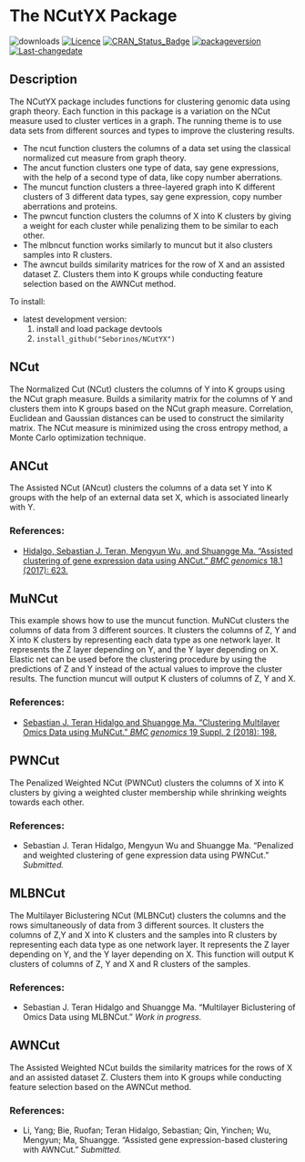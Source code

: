 
<!-- README.md is generated from README.Rmd. Please edit that file -->

# The NCutYX Package

![downloads](https://cranlogs.r-pkg.org/badges/grand-total/NCutYX)
[![Licence](https://img.shields.io/badge/licence-GPL--3-blue.svg)](https://www.gnu.org/licenses/gpl-3.0.en.html)
[![CRAN\_Status\_Badge](http://www.r-pkg.org/badges/version/NCutYX)](https://cran.r-project.org/package=NCutYX)
[![packageversion](https://img.shields.io/badge/Package%20version-0.1.0-orange.svg?style=flat-square)](commits/master)
[![Last-changedate](https://img.shields.io/badge/last%20change-2018--02--08-yellowgreen.svg)](/commits/master)

## Description

The NCutYX package includes functions for clustering genomic data using
graph theory. Each function in this package is a variation on the NCut
measure used to cluster vertices in a graph. The running theme is to use
data sets from different sources and types to improve the clustering
results.

  - The ncut function clusters the columns of a data set using the
    classical normalized cut measure from graph theory.
  - The ancut function clusters one type of data, say gene expressions,
    with the help of a second type of data, like copy number
    aberrations.
  - The muncut function clusters a three-layered graph into K different
    clusters of 3 different data types, say gene expression, copy number
    aberrations and proteins.
  - The pwncut function clusters the columns of X into K clusters by
    giving a weight for each cluster while penalizing them to be similar
    to each other.
  - The mlbncut function works similarly to muncut but it also clusters
    samples into R clusters.
  - The awncut builds similarity matrices for the row of X and an
    assisted dataset Z. Clusters them into K groups while conducting
    feature selection based on the AWNCut method.

To install:

  - latest development version:
    1.  install and load package devtools
    2.  `install_github("Seborinos/NCutYX")`

## NCut

The Normalized Cut (NCut) clusters the columns of Y into K groups using
the NCut graph measure. Builds a similarity matrix for the columns of Y
and clusters them into K groups based on the NCut graph measure.
Correlation, Euclidean and Gaussian distances can be used to construct
the similarity matrix. The NCut measure is minimized using the cross
entropy method, a Monte Carlo optimization technique.

## ANCut

The Assisted NCut (ANcut) clusters the columns of a data set Y into K
groups with the help of an external data set X, which is associated
linearly with Y.

### References:

  - [Hidalgo, Sebastian J. Teran, Mengyun Wu, and Shuangge Ma. “Assisted
    clustering of gene expression data using ANCut.” *BMC genomics* 18.1
    (2017): 623.](https://www.ncbi.nlm.nih.gov/pmc/articles/PMC5559859/)

## MuNCut

This example shows how to use the muncut function. MuNCut clusters the
columns of data from 3 different sources. It clusters the columns of Z,
Y and X into K clusters by representing each data type as one network
layer. It represents the Z layer depending on Y, and the Y layer
depending on X. Elastic net can be used before the clustering procedure
by using the predictions of Z and Y instead of the actual values to
improve the cluster results. The function muncut will output K clusters
of columns of Z, Y and X.

### References:

  - [Sebastian J. Teran Hidalgo and Shuangge Ma. “Clustering Multilayer
    Omics Data using MuNCut.” *BMC genomics* 19 Suppl. 2 (2018): 198.](https://bmcgenomics.biomedcentral.com/articles/10.1186/s12864-018-4580-6)

## PWNCut

The Penalized Weighted NCut (PWNCut) clusters the columns of X into K
clusters by giving a weighted cluster membership while shrinking weights
towards each other.

### References:

  - Sebastian J. Teran Hidalgo, Mengyun Wu and Shuangge Ma. “Penalized
    and weighted clustering of gene expression data using PWNCut.”
    *Submitted.*

## MLBNCut

The Multilayer Biclustering NCut (MLBNCut) clusters the columns and the
rows simultaneously of data from 3 different sources. It clusters the
columns of Z,Y and X into K clusters and the samples into R clusters by
representing each data type as one network layer. It represents the Z
layer depending on Y, and the Y layer depending on X. This function will
output K clusters of columns of Z, Y and X and R clusters of the
samples.

### References:

  - Sebastian J. Teran Hidalgo and Shuangge Ma. “Multilayer Biclustering
    of Omics Data using MLBNCut.” *Work in progress.*

## AWNCut

The Assisted Weighted NCut builds the similarity matrices for the rows
of X and an assisted dataset Z. Clusters them into K groups while
conducting feature selection based on the AWNCut method.

### References:

  - Li, Yang; Bie, Ruofan; Teran Hidalgo, Sebastian; Qin, Yinchen; Wu,
    Mengyun; Ma, Shuangge. “Assisted gene expression-based clustering
    with AWNCut.” *Submitted.*
